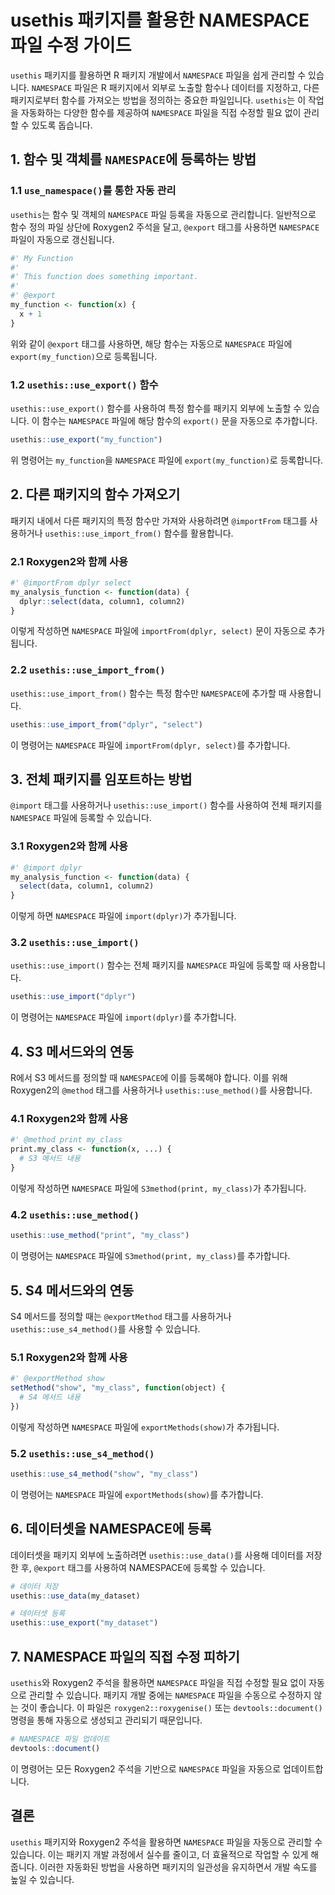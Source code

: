 
# usethis 패키지를 활용한 NAMESPACE 파일 수정 가이드

`usethis` 패키지를 활용하면 R 패키지 개발에서 `NAMESPACE` 파일을 쉽게 관리할 수 있습니다. `NAMESPACE` 파일은 R 패키지에서 외부로 노출할 함수나 데이터를 지정하고, 다른 패키지로부터 함수를 가져오는 방법을 정의하는 중요한 파일입니다. `usethis`는 이 작업을 자동화하는 다양한 함수를 제공하여 `NAMESPACE` 파일을 직접 수정할 필요 없이 관리할 수 있도록 돕습니다.

## 1. 함수 및 객체를 `NAMESPACE`에 등록하는 방법

### 1.1 `use_namespace()`를 통한 자동 관리

`usethis`는 함수 및 객체의 `NAMESPACE` 파일 등록을 자동으로 관리합니다. 일반적으로 함수 정의 파일 상단에 Roxygen2 주석을 달고, `@export` 태그를 사용하면 `NAMESPACE` 파일이 자동으로 갱신됩니다.

```r
#' My Function
#'
#' This function does something important.
#'
#' @export
my_function <- function(x) {
  x + 1
}
```

위와 같이 `@export` 태그를 사용하면, 해당 함수는 자동으로 `NAMESPACE` 파일에 `export(my_function)`으로 등록됩니다.

### 1.2 `usethis::use_export()` 함수

`usethis::use_export()` 함수를 사용하여 특정 함수를 패키지 외부에 노출할 수 있습니다. 이 함수는 `NAMESPACE` 파일에 해당 함수의 `export()` 문을 자동으로 추가합니다.

```r
usethis::use_export("my_function")
```

위 명령어는 `my_function`을 `NAMESPACE` 파일에 `export(my_function)`로 등록합니다.

## 2. 다른 패키지의 함수 가져오기

패키지 내에서 다른 패키지의 특정 함수만 가져와 사용하려면 `@importFrom` 태그를 사용하거나 `usethis::use_import_from()` 함수를 활용합니다.

### 2.1 Roxygen2와 함께 사용

```r
#' @importFrom dplyr select
my_analysis_function <- function(data) {
  dplyr::select(data, column1, column2)
}
```

이렇게 작성하면 `NAMESPACE` 파일에 `importFrom(dplyr, select)` 문이 자동으로 추가됩니다.

### 2.2 `usethis::use_import_from()`

`usethis::use_import_from()` 함수는 특정 함수만 `NAMESPACE`에 추가할 때 사용합니다.

```r
usethis::use_import_from("dplyr", "select")
```

이 명령어는 `NAMESPACE` 파일에 `importFrom(dplyr, select)`를 추가합니다.

## 3. 전체 패키지를 임포트하는 방법

`@import` 태그를 사용하거나 `usethis::use_import()` 함수를 사용하여 전체 패키지를 `NAMESPACE` 파일에 등록할 수 있습니다.

### 3.1 Roxygen2와 함께 사용

```r
#' @import dplyr
my_analysis_function <- function(data) {
  select(data, column1, column2)
}
```

이렇게 하면 `NAMESPACE` 파일에 `import(dplyr)`가 추가됩니다.

### 3.2 `usethis::use_import()`

`usethis::use_import()` 함수는 전체 패키지를 `NAMESPACE` 파일에 등록할 때 사용합니다.

```r
usethis::use_import("dplyr")
```

이 명령어는 `NAMESPACE` 파일에 `import(dplyr)`를 추가합니다.

## 4. S3 메서드와의 연동

R에서 S3 메서드를 정의할 때 `NAMESPACE`에 이를 등록해야 합니다. 이를 위해 Roxygen2의 `@method` 태그를 사용하거나 `usethis::use_method()`를 사용합니다.

### 4.1 Roxygen2와 함께 사용

```r
#' @method print my_class
print.my_class <- function(x, ...) {
  # S3 메서드 내용
}
```

이렇게 작성하면 `NAMESPACE` 파일에 `S3method(print, my_class)`가 추가됩니다.

### 4.2 `usethis::use_method()`

```r
usethis::use_method("print", "my_class")
```

이 명령어는 `NAMESPACE` 파일에 `S3method(print, my_class)`를 추가합니다.

## 5. S4 메서드와의 연동

S4 메서드를 정의할 때는 `@exportMethod` 태그를 사용하거나 `usethis::use_s4_method()`를 사용할 수 있습니다.

### 5.1 Roxygen2와 함께 사용

```r
#' @exportMethod show
setMethod("show", "my_class", function(object) {
  # S4 메서드 내용
})
```

이렇게 작성하면 `NAMESPACE` 파일에 `exportMethods(show)`가 추가됩니다.

### 5.2 `usethis::use_s4_method()`

```r
usethis::use_s4_method("show", "my_class")
```

이 명령어는 `NAMESPACE` 파일에 `exportMethods(show)`를 추가합니다.

## 6. 데이터셋을 NAMESPACE에 등록

데이터셋을 패키지 외부에 노출하려면 `usethis::use_data()`를 사용해 데이터를 저장한 후, `@export` 태그를 사용하여 NAMESPACE에 등록할 수 있습니다.

```r
# 데이터 저장
usethis::use_data(my_dataset)

# 데이터셋 등록
usethis::use_export("my_dataset")
```

## 7. NAMESPACE 파일의 직접 수정 피하기

`usethis`와 Roxygen2 주석을 활용하면 `NAMESPACE` 파일을 직접 수정할 필요 없이 자동으로 관리할 수 있습니다. 패키지 개발 중에는 `NAMESPACE` 파일을 수동으로 수정하지 않는 것이 좋습니다. 이 파일은 `roxygen2::roxygenise()` 또는 `devtools::document()` 명령을 통해 자동으로 생성되고 관리되기 때문입니다.

```r
# NAMESPACE 파일 업데이트
devtools::document()
```

이 명령어는 모든 Roxygen2 주석을 기반으로 `NAMESPACE` 파일을 자동으로 업데이트합니다.

## 결론

`usethis` 패키지와 Roxygen2 주석을 활용하면 `NAMESPACE` 파일을 자동으로 관리할 수 있습니다. 이는 패키지 개발 과정에서 실수를 줄이고, 더 효율적으로 작업할 수 있게 해줍니다. 이러한 자동화된 방법을 사용하면 패키지의 일관성을 유지하면서 개발 속도를 높일 수 있습니다.

